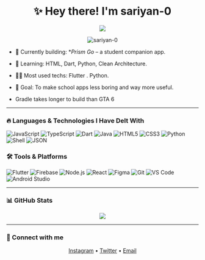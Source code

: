 <h1 align="center">✨ Hey there! I'm <strong>sariyan-0</strong></h1>
<p align="center">
  <img src="https://readme-typing-svg.herokuapp.com?font=JetBrains+Mono&size=22&pause=1000&color=00FFFF&center=true&vCenter=true&width=500&lines=Code+what+you+wish+existed.;Design+like+you+own+it.;Own+your+stack+%7C+Create+your+world." />
</p>

<p align="center">
  <img src="https://komarev.com/ghpvc/?username=sariyan-0&label=Profile+Views&color=0e75b6&style=flat-square" alt="sariyan-0" />
</p>



- 🔭 Currently building: **Prism Go* – a student companion app.  
- 🌱 Learning: HTML, Dart, Python, Clean Architecture.  
- 👨‍💻 Most used techs: Flutter . Python.  
- 🎯 Goal: To make school apps less boring and way more useful.  

- Gradle takes longer to build than GTA 6

---

### 🔥 Languages & Technologies I Have Delt With

![JavaScript](https://img.shields.io/badge/-JavaScript-333333?style=flat&logo=javascript)
![TypeScript](https://img.shields.io/badge/-TypeScript-333333?style=flat&logo=typescript)
![Dart](https://img.shields.io/badge/-Dart-333333?style=flat&logo=dart)
![Java](https://img.shields.io/badge/-Java-333333?style=flat&logo=java)
![HTML5](https://img.shields.io/badge/-HTML5-333333?style=flat&logo=html5)
![CSS3](https://img.shields.io/badge/-CSS3-333333?style=flat&logo=css3)
![Python](https://img.shields.io/badge/-Python-333333?style=flat&logo=python)
![Shell](https://img.shields.io/badge/-Shell-333333?style=flat&logo=gnu-bash)
![JSON](https://img.shields.io/badge/-JSON-333333?style=flat&logo=json)

### 🛠️ Tools & Platforms

![Flutter](https://img.shields.io/badge/-Flutter-333333?style=flat&logo=flutter)
![Firebase](https://img.shields.io/badge/-Firebase-333333?style=flat&logo=firebase)
![Node.js](https://img.shields.io/badge/-Node.js-333333?style=flat&logo=node.js)
![React](https://img.shields.io/badge/-React-333333?style=flat&logo=react)
![Figma](https://img.shields.io/badge/-Figma-333333?style=flat&logo=figma)
![Git](https://img.shields.io/badge/-Git-333333?style=flat&logo=git)
![VS Code](https://img.shields.io/badge/-VS%20Code-333333?style=flat&logo=visual-studio-code)
![Android Studio](https://img.shields.io/badge/-Android%20Studio-333333?style=flat&logo=android-studio)

---

### 📊 GitHub Stats

<p align="center">
  <img src="https://github-readme-stats.vercel.app/api?username=sariyan-0&show_icons=true&theme=radical" />
</p>

---

### 🔗 Connect with me

<p align="center">
  <a href="https://instagram.com/powersof_0" target="_blank">Instagram</a> •
  <a href="https://twitter.com/powersof_0" target="_blank">Twitter</a> •
  <a href="mailto:contact@powersofzero.com">Email</a>
</p>

